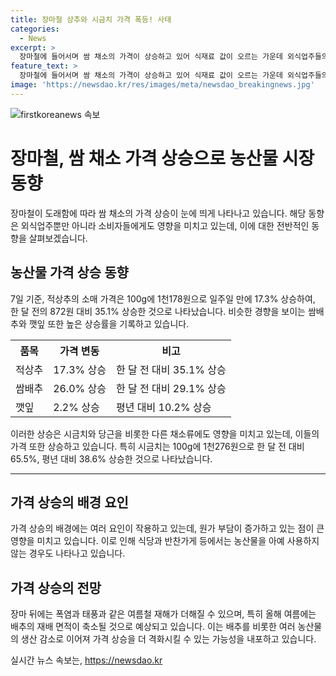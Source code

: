 ```yaml
---
title: 장마철 상추와 시금치 가격 폭등! 사태
categories:
  - News
excerpt: >
  장마철에 들어서며 쌈 채소의 가격이 상승하고 있어 식재료 값이 오르는 가운데 외식업주들의 고민이 더해지고 있다. 적상추, 쌈배추, 깻잎 등의 소매가격이 상승하고 있으며, 시금치와 당근 또한 상승세를 보이고 있다. 이에 원가 부담으로 인해 농산물을 아예 사용하지 않는 음식점이나 반찬가게가 늘어나고 있으며, 장마 뒤의 폭염과 태풍으로 더욱 농산물값이 상승할 우려가 있다. 특히 배추의 경우 여름철 재해로 생산 감소가 우려되고 있어 가격 상승이 예상된다.
feature_text: >
  장마철에 들어서며 쌈 채소의 가격이 상승하고 있어 식재료 값이 오르는 가운데 외식업주들의 고민이 더해지고 있다. 적상추, 쌈배추, 깻잎 등의 소매가격이 상승하고 있으며, 시금치와 당근 또한 상승세를 보이고 있다. 이에 원가 부담으로 인해 농산물을 아예 사용하지 않는 음식점이나 반찬가게가 늘어나고 있으며, 장마 뒤의 폭염과 태풍으로 더욱 농산물값이 상승할 우려가 있다. 특히 배추의 경우 여름철 재해로 생산 감소가 우려되고 있어 가격 상승이 예상된다.
image: 'https://newsdao.kr/res/images/meta/newsdao_breakingnews.jpg'
---
```


<p><img src="https://newsdao.kr/res/images/meta/newsdao_breakingnews.jpg" alt="firstkoreanews 속보" /></p>

<h1>장마철, 쌈 채소 가격 상승으로 농산물 시장 동향</h1>

<p data-ke-size="size16">장마철이 도래함에 따라 쌈 채소의 가격 상승이 눈에 띄게 나타나고 있습니다. 해당 동향은 외식업주뿐만 아니라 소비자들에게도 영향을 미치고 있는데, 이에 대한 전반적인 동향을 살펴보겠습니다.</p>

<h2>농산물 가격 상승 동향</h2>

<p data-ke-size="size16">7일 기준, 적상추의 소매 가격은 100g에 1천178원으로 일주일 만에 17.3% 상승하여, 한 달 전의 872원 대비 35.1% 상승한 것으로 나타났습니다. 비슷한 경향을 보이는 쌈배추와 깻잎 또한 높은 상승률을 기록하고 있습니다.</p>

<table>
  <tr>
    <th>품목</th>
    <th>가격 변동</th>
    <th>비고</th>
  </tr>
  <tr>
    <td>적상추</td>
    <td>17.3% 상승</td>
    <td>한 달 전 대비 35.1% 상승</td>
  </tr>
  <tr>
    <td>쌈배추</td>
    <td>26.0% 상승</td>
    <td>한 달 전 대비 29.1% 상승</td>
  </tr>
  <tr>
    <td>깻잎</td>
    <td>2.2% 상승</td>
    <td>평년 대비 10.2% 상승</td>
  </tr>
</table>

<p data-ke-size="size16">이러한 상승은 시금치와 당근을 비롯한 다른 채소류에도 영향을 미치고 있는데, 이들의 가격 또한 상승하고 있습니다. 특히 시금치는 100g에 1천276원으로 한 달 전 대비 65.5%, 평년 대비 38.6% 상승한 것으로 나타났습니다.</p>

<hr>

<h2>가격 상승의 배경 요인</h2>

<p data-ke-size="size16">가격 상승의 배경에는 여러 요인이 작용하고 있는데, 원가 부담이 증가하고 있는 점이 큰 영향을 미치고 있습니다. 이로 인해 식당과 반찬가게 등에서는 농산물을 아예 사용하지 않는 경우도 나타나고 있습니다.</p>

<h2>가격 상승의 전망</h2>

<p data-ke-size="size16">장마 뒤에는 폭염과 태풍과 같은 여름철 재해가 더해질 수 있으며, 특히 올해 여름에는 배추의 재배 면적이 축소될 것으로 예상되고 있습니다. 이는 배추를 비롯한 여러 농산물의 생산 감소로 이어져 가격 상승을 더 격화시킬 수 있는 가능성을 내포하고 있습니다.</p>
실시간 뉴스 속보는, <a href="https://newsdao.kr" rel="dofollow">https://newsdao.kr</a>


